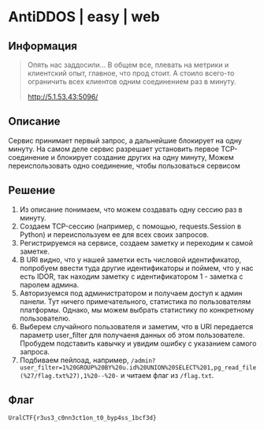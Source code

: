 # AntiDDOS | easy | web

## Информация

> Опять нас заддосили... В общем все, плевать на метрики и клиентский опыт, главное, что прод стоит. А стоило всего-то ограничить всех клиентов одним соединением раз в минуту.
>
> http://5.1.53.43:5096/

## Описание

Сервис принимает первый запрос, а дальнейшие блокирует на одну минуту. На самом деле сервис разрешает установить первое TCP-соединение и блокирует создание других на одну минуту, Можем переиспользовать одно соединение, чтобы пользоваться сервисом

## Решение

1. Из описание понимаем, что можем создавать одну сессию раз в минуту.
2. Создаем TCP-сессию (например, с помощью, requests.Session в Python) и переиспользуем ее для всех своих запросов.
3. Регистрируемся на сервисе, создаем заметку и переходим к самой заметке.
4. В URI видно, что у нашей заметки есть числовой идентификатор, попробуем ввести туда другие идентификаторы и поймем, что у нас есть IDOR, так находим заметку с идентификатором 1 - заметка с паролем админа.
5. Авторизуемся под администратором и получаем доступ к админ панели. Тут ничего примечательного, статистика по пользователям платформы. Однако, мы можем выбрать статистику по конкретному пользователю.
6. Выберем случайного пользователя и заметим, что в URI передается параметр user_filter для получаеня данных об этом пользователе. Пробудем подставить кавычку и увидим ошибку с указанием самого запроса.
7. Подбиваем пейлоад, например, `/admin?user_filter=1%20GROUP%20BY%20u.id%20UNION%20SELECT%201,pg_read_file(%27/flag.txt%27),1%20--%20-` и читаем флаг из `/flag.txt`.

## Флаг

`UralCTF{r3us3_c0nn3ct1on_t0_byp4ss_1bcf3d}`

